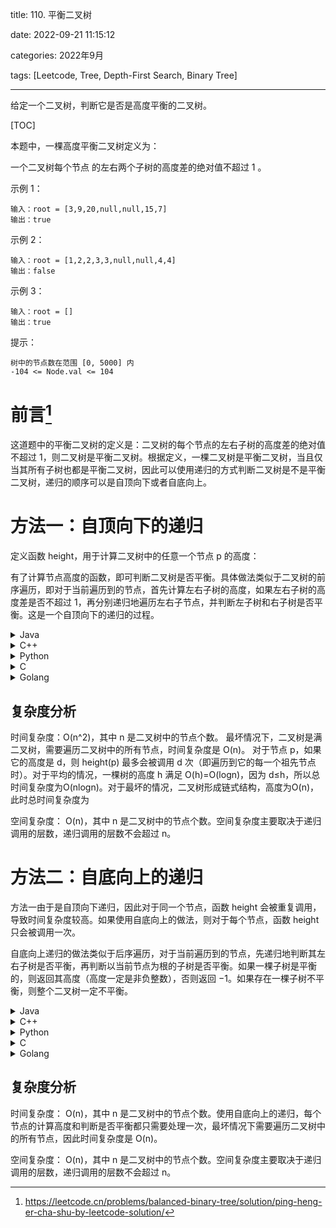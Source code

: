title: 110. 平衡二叉树

date: 2022-09-21 11:15:12

categories: 2022年9月

tags: [Leetcode, Tree, Depth-First Search, Binary Tree]

***

给定一个二叉树，判断它是否是高度平衡的二叉树。

<!-- more -->


[TOC]



本题中，一棵高度平衡二叉树定义为：

一个二叉树每个节点 的左右两个子树的高度差的绝对值不超过 1 。


示例 1：

    输入：root = [3,9,20,null,null,15,7]
    输出：true
示例 2：

    输入：root = [1,2,2,3,3,null,null,4,4]
    输出：false
示例 3：

    输入：root = []
    输出：true


提示：

    树中的节点数在范围 [0, 5000] 内
    -104 <= Node.val <= 104

# 前言[^1]

这道题中的平衡二叉树的定义是：二叉树的每个节点的左右子树的高度差的绝对值不超过 1，则二叉树是平衡二叉树。根据定义，一棵二叉树是平衡二叉树，当且仅当其所有子树也都是平衡二叉树，因此可以使用递归的方式判断二叉树是不是平衡二叉树，递归的顺序可以是自顶向下或者自底向上。

# 方法一：自顶向下的递归

定义函数 height，用于计算二叉树中的任意一个节点 p 的高度：


有了计算节点高度的函数，即可判断二叉树是否平衡。具体做法类似于二叉树的前序遍历，即对于当前遍历到的节点，首先计算左右子树的高度，如果左右子树的高度差是否不超过 
1，再分别递归地遍历左右子节点，并判断左子树和右子树是否平衡。这是一个自顶向下的递归的过程。


<details>
    <summary>Java</summary>
    
```
class Solution {
    public boolean isBalanced(TreeNode root) {
        if (root == null) {
            return true;
        } else {
            return Math.abs(height(root.left) - height(root.right)) <= 1 && isBalanced(root.left) && isBalanced(root.right);
        }
    }

    public int height(TreeNode root) {
        if (root == null) {
            return 0;
        } else {
            return Math.max(height(root.left), height(root.right)) + 1;
        }
    }
}

```
</details>
<details>
    <summary>C++</summary>
    
```
class Solution {
    public boolean isBalanced(TreeNode root) {
        if (root == null) {
            return true;
        } else {
            return Math.abs(height(root.left) - height(root.right)) <= 1 && isBalanced(root.left) && isBalanced(root.right);
        }
    }

    public int height(TreeNode root) {
        if (root == null) {
            return 0;
        } else {
            return Math.max(height(root.left), height(root.right)) + 1;
        }
    }
}
```
</details>
<details>
    <summary>Python</summary>
    
```
class Solution:
    def isBalanced(self, root: TreeNode) -> bool:
        def height(root: TreeNode) -> int:
            if not root:
                return 0
            return max(height(root.left), height(root.right)) + 1

        if not root:
            return True
        return abs(height(root.left) - height(root.right)) <= 1 and self.isBalanced(root.left) and self.isBalanced(root.right)

```
</details>

<details>
    <summary>C</summary>
    
```
int height(struct TreeNode* root) {
    if (root == NULL) {
        return 0;
    } else {
        return fmax(height(root->left), height(root->right)) + 1;
    }
}

bool isBalanced(struct TreeNode* root) {
    if (root == NULL) {
        return true;
    } else {
        return fabs(height(root->left) - height(root->right)) <= 1 && isBalanced(root->left) && isBalanced(root->right);
    }
}
```
</details>

<details>
    <summary>Golang</summary>
    
```
func isBalanced(root *TreeNode) bool {
    if root == nil {
        return true
    }
    return abs(height(root.Left) - height(root.Right)) <= 1 && isBalanced(root.Left) && isBalanced(root.Right)
}

func height(root *TreeNode) int {
    if root == nil {
        return 0
    }
    return max(height(root.Left), height(root.Right)) + 1
}

func max(x, y int) int {
    if x > y {
        return x
    }
    return y
}

func abs(x int) int {
    if x < 0 {
        return -1 * x
    }
    return x
}

```
</details>



## 复杂度分析

时间复杂度：O(n^2)，其中 n 是二叉树中的节点个数。
最坏情况下，二叉树是满二叉树，需要遍历二叉树中的所有节点，时间复杂度是 O(n)。
对于节点 p，如果它的高度是 d，则 height(p) 最多会被调用 d 次（即遍历到它的每一个祖先节点时）。对于平均的情况，一棵树的高度 h 满足 
O(h)=O(logn)，因为 d≤h，所以总时间复杂度为O(nlogn)。对于最坏的情况，二叉树形成链式结构，高度为O(n)，此时总时间复杂度为 

空间复杂度：
O(n)，其中 n 是二叉树中的节点个数。空间复杂度主要取决于递归调用的层数，递归调用的层数不会超过 n。

# 方法二：自底向上的递归

方法一由于是自顶向下递归，因此对于同一个节点，函数 
height 会被重复调用，导致时间复杂度较高。如果使用自底向上的做法，则对于每个节点，函数 
height 只会被调用一次。

自底向上递归的做法类似于后序遍历，对于当前遍历到的节点，先递归地判断其左右子树是否平衡，再判断以当前节点为根的子树是否平衡。如果一棵子树是平衡的，则返回其高度（高度一定是非负整数），否则返回 −1。如果存在一棵子树不平衡，则整个二叉树一定不平衡。




<details>
    <summary>Java</summary>
    
```
class Solution {
    public boolean isBalanced(TreeNode root) {
        return height(root) >= 0;
    }

    public int height(TreeNode root) {
        if (root == null) {
            return 0;
        }
        int leftHeight = height(root.left);
        int rightHeight = height(root.right);
        if (leftHeight == -1 || rightHeight == -1 || Math.abs(leftHeight - rightHeight) > 1) {
            return -1;
        } else {
            return Math.max(leftHeight, rightHeight) + 1;
        }
    }
}

```
</details>
<details>
    <summary>C++</summary>
    
```
class Solution {
public:
    int height(TreeNode* root) {
        if (root == NULL) {
            return 0;
        }
        int leftHeight = height(root->left);
        int rightHeight = height(root->right);
        if (leftHeight == -1 || rightHeight == -1 || abs(leftHeight - rightHeight) > 1) {
            return -1;
        } else {
            return max(leftHeight, rightHeight) + 1;
        }
    }

    bool isBalanced(TreeNode* root) {
        return height(root) >= 0;
    }
};
```
</details>
<details>
    <summary>Python</summary>
    
```
class Solution {
public:
    int height(TreeNode* root) {
        if (root == NULL) {
            return 0;
        }
        int leftHeight = height(root->left);
        int rightHeight = height(root->right);
        if (leftHeight == -1 || rightHeight == -1 || abs(leftHeight - rightHeight) > 1) {
            return -1;
        } else {
            return max(leftHeight, rightHeight) + 1;
        }
    }

    bool isBalanced(TreeNode* root) {
        return height(root) >= 0;
    }
};
```
</details>

<details>
    <summary>C</summary>
    
```
int height(struct TreeNode* root) {
    if (root == NULL) {
        return 0;
    }
    int leftHeight = height(root->left);
    int rightHeight = height(root->right);
    if (leftHeight == -1 || rightHeight == -1 || fabs(leftHeight - rightHeight) > 1) {
        return -1;
    } else {
        return fmax(leftHeight, rightHeight) + 1;
    }
}

bool isBalanced(struct TreeNode* root) {
    return height(root) >= 0;
}
```
</details>

<details>
    <summary>Golang</summary>
    
```
func isBalanced(root *TreeNode) bool {
    return height(root) >= 0
}

func height(root *TreeNode) int {
    if root == nil {
        return 0
    }
    leftHeight := height(root.Left)
    rightHeight := height(root.Right)
    if leftHeight == -1 || rightHeight == -1 || abs(leftHeight - rightHeight) > 1 {
        return -1
    }
    return max(leftHeight, rightHeight) + 1
}

func max(x, y int) int {
    if x > y {
        return x
    }
    return y
}

func abs(x int) int {
    if x < 0 {
        return -1 * x
    }
    return x
}

```
</details>


## 复杂度分析

时间复杂度：
O(n)，其中 
n 是二叉树中的节点个数。使用自底向上的递归，每个节点的计算高度和判断是否平衡都只需要处理一次，最坏情况下需要遍历二叉树中的所有节点，因此时间复杂度是 
O(n)。

空间复杂度：
O(n)，其中 n 是二叉树中的节点个数。空间复杂度主要取决于递归调用的层数，递归调用的层数不会超过 n。


[^1]:https://leetcode.cn/problems/balanced-binary-tree/solution/ping-heng-er-cha-shu-by-leetcode-solution/

